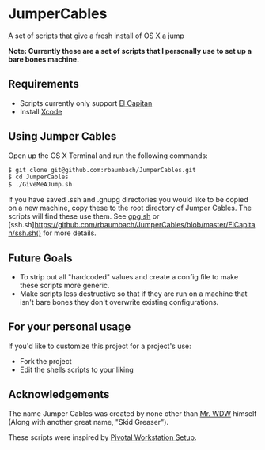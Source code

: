 # JumperCables
A set of scripts that give a fresh install of OS X a jump

**Note: Currently these are a set of scripts that I personally use to set up a bare bones machine.**

## Requirements

- Scripts currently only support [El Capitan](https://itunes.apple.com/us/app/os-x-el-capitan/id1018109117)
- Install [Xcode](https://itunes.apple.com/us/app/xcode/id497799835)

## Using Jumper Cables

Open up the OS X Terminal and run the following commands:

```sh
$ git clone git@github.com:rbaumbach/JumperCables.git
$ cd JumperCables
$ ./GiveMeAJump.sh
```

If you have saved .ssh and .gnupg directories you would like to be copied on a new machine, copy these to the root directory of Jumper Cables.  The scripts will find these use them.  See [gpg.sh](https://github.com/rbaumbach/JumperCables/blob/master/ElCapitan/gpg.sh) or [ssh.sh]https://github.com/rbaumbach/JumperCables/blob/master/ElCapitan/ssh.sh() for more details.



## Future Goals

- To strip out all "hardcoded" values and create a config file to make these scripts more generic.
- Make scripts less destructive so that if they are run on a machine that isn't bare bones they don't overwrite existing configurations.

## For your personal usage

If you'd like to customize this project for a project's use:

- Fork the project
- Edit the shells scripts to your liking

## Acknowledgements

The name Jumper Cables was created by none other than [Mr. WDW](https://github.com/weitzel926) himself (Along with another great name, "Skid Greaser").

These scripts were inspired by [Pivotal Workstation Setup](https://github.com/pivotal/workstation-setup).